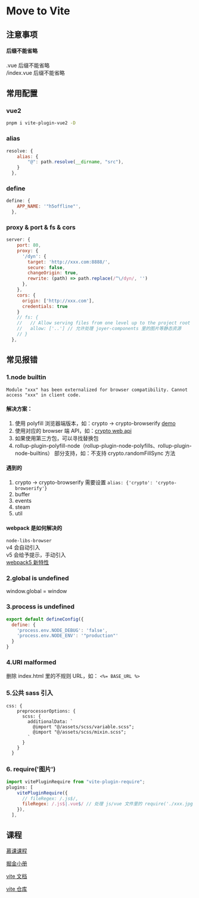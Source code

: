 # Move to Vite
## 注意事项
#### 后缀不能省略
.vue 后缀不能省略  
/index.vue 后缀不能省略
## 常用配置
### vue2
```bash
pnpm i vite-plugin-vue2 -D
```
### alias
```js
resolve: {
    alias: {
        "@": path.resolve(__dirname, "src"),
    }
  },
```
### define
```js
define: {
    APP_NAME: '"h5offline"',
  },
```

### proxy & port & fs & cors
```js
server: {
    port: 80,
    proxy: {
      '/dyn': {
        target: 'http://xxx.com:8888/',
        secure: false,
        changeOrigin: true,
        rewrite: (path) => path.replace(/^\/dyn/, '')
      },
    },
    cors: {
      origin: ['http://xxx.com'],
      credentials: true
    }
    // fs: {
    //   // Allow serving files from one level up to the project root
    //   allow: ['..'] // 允许处理 joyer-components 里的图片等静态资源
    // }
  },
```

## 常见报错
### 1.node builtin
`Module "xxx" has been externalized for browser compatibility. Cannot access "xxx" in client code.`

#### 解决方案：

1. 使用 polyfill 浏览器端版本，如：crypto -> crypto-browserify [demo](https://github.com/vitejs/vite/discussions/4479)
2. 使用对应的 browser 端 API，如：[crypto web api](https://developer.mozilla.org/en-US/docs/Web/API/Crypto)
3. 如果使用第三方包，可以寻找替换包
4. rollup-plugin-polyfill-node（rollup-plugin-node-polyfills、rollup-plugin-node-builtins） 部分支持，如：不支持 crypto.randomFillSync 方法


#### 遇到的
1. crypto -> crypto-browserify 需要设置 `alias: {'crypto': 'crypto-browserify'}`     
2. buffer
3. events
4. steam
5. util


#### webpack 是如何解决的

`node-libs-browser`  
v4 会自动引入   
v5 会给予提示，手动引入  
[webpack5 新特性](https://www.jianshu.com/p/eacdd98d25b0)

### 2.global is undefined
window.global = window

### 3.process is undefined
```js
export default defineConfig({
  define: {
    'process.env.NODE_DEBUG': 'false',
    'process.env.NODE_ENV': '"production"'
  }
}
```
### 4.URI malformed
删除 index.html 里的不规则 URL，如： `<%= BASE_URL %>`

### 5.公共 sass 引入
```
css: {
    preprocessorOptions: {
      scss: {
        additionalData: `
          @import "@/assets/scss/variable.scss";
          @import "@/assets/scss/mixin.scss";
        `
      }
    }
  }
```
### 6. require('图片')
```js
import vitePluginRequire from "vite-plugin-require";
plugins: [
    vitePluginRequire({
      // fileRegex: /.js$/,
      fileRegex: /.js$|.vue$/ // 处理 js/vue 文件里的 require('./xxx.jpg')
    }),
  ],
```
## 课程

[慕课课程](https://coding.imooc.com/class/523.html)

[掘金小册](https://s.juejin.cn/ds/2dPSFtU/)

[vite 文档](https://vitejs.cn/)

[vite 仓库](https://github.com/vitejs/vite)
